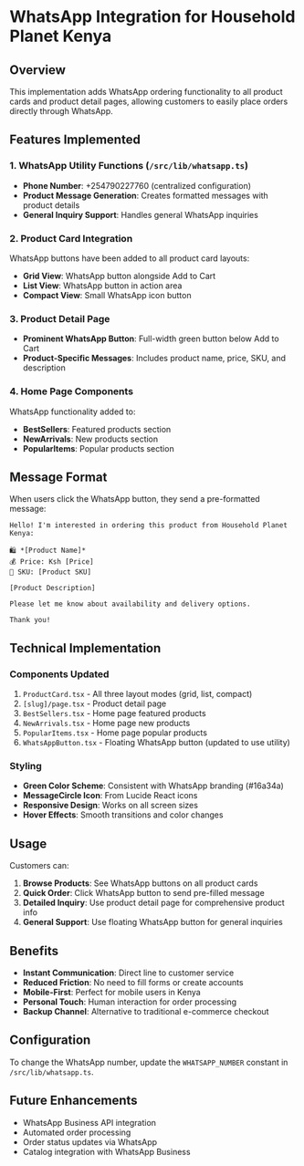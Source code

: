 # WhatsApp Integration for Household Planet Kenya

## Overview
This implementation adds WhatsApp ordering functionality to all product cards and product detail pages, allowing customers to easily place orders directly through WhatsApp.

## Features Implemented

### 1. WhatsApp Utility Functions (`/src/lib/whatsapp.ts`)
- **Phone Number**: +254790227760 (centralized configuration)
- **Product Message Generation**: Creates formatted messages with product details
- **General Inquiry Support**: Handles general WhatsApp inquiries

### 2. Product Card Integration
WhatsApp buttons have been added to all product card layouts:
- **Grid View**: WhatsApp button alongside Add to Cart
- **List View**: WhatsApp button in action area
- **Compact View**: Small WhatsApp icon button

### 3. Product Detail Page
- **Prominent WhatsApp Button**: Full-width green button below Add to Cart
- **Product-Specific Messages**: Includes product name, price, SKU, and description

### 4. Home Page Components
WhatsApp functionality added to:
- **BestSellers**: Featured products section
- **NewArrivals**: New products section  
- **PopularItems**: Popular products section

## Message Format
When users click the WhatsApp button, they send a pre-formatted message:

```
Hello! I'm interested in ordering this product from Household Planet Kenya:

🛍️ *[Product Name]*
💰 Price: Ksh [Price]
📝 SKU: [Product SKU]

[Product Description]

Please let me know about availability and delivery options.

Thank you!
```

## Technical Implementation

### Components Updated
1. `ProductCard.tsx` - All three layout modes (grid, list, compact)
2. `[slug]/page.tsx` - Product detail page
3. `BestSellers.tsx` - Home page featured products
4. `NewArrivals.tsx` - Home page new products
5. `PopularItems.tsx` - Home page popular products
6. `WhatsAppButton.tsx` - Floating WhatsApp button (updated to use utility)

### Styling
- **Green Color Scheme**: Consistent with WhatsApp branding (#16a34a)
- **MessageCircle Icon**: From Lucide React icons
- **Responsive Design**: Works on all screen sizes
- **Hover Effects**: Smooth transitions and color changes

## Usage
Customers can:
1. **Browse Products**: See WhatsApp buttons on all product cards
2. **Quick Order**: Click WhatsApp button to send pre-filled message
3. **Detailed Inquiry**: Use product detail page for comprehensive product info
4. **General Support**: Use floating WhatsApp button for general inquiries

## Benefits
- **Instant Communication**: Direct line to customer service
- **Reduced Friction**: No need to fill forms or create accounts
- **Mobile-First**: Perfect for mobile users in Kenya
- **Personal Touch**: Human interaction for order processing
- **Backup Channel**: Alternative to traditional e-commerce checkout

## Configuration
To change the WhatsApp number, update the `WHATSAPP_NUMBER` constant in `/src/lib/whatsapp.ts`.

## Future Enhancements
- WhatsApp Business API integration
- Automated order processing
- Order status updates via WhatsApp
- Catalog integration with WhatsApp Business